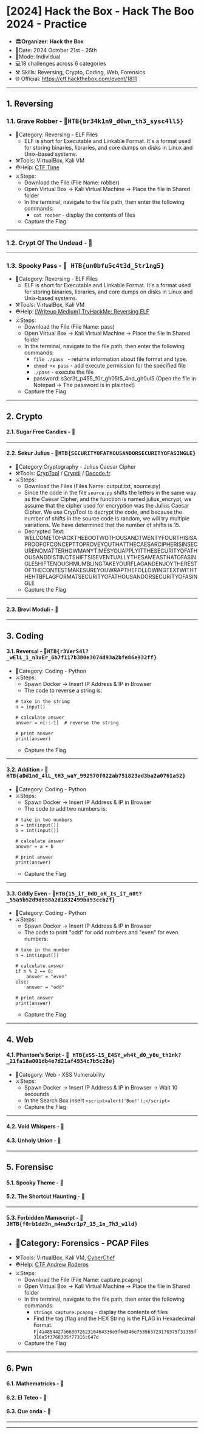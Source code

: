 # [2024] Hack the Box - Hack The Boo 2024 - Practice
- 🏛️𝐎𝐫𝐠𝐚𝐧𝐢𝐳𝐞𝐫: **Hack the Box**
- 📅Date: 2024 October 21st - 26th
- 💪Mode: Individual
- 💻18 challenges across 6 categories
- ⚒️ Skills: Reversing, Crypto, Coding, Web, Forensics
- 🌐 Official: https://ctf.hackthebox.com/event/1811
---

## 1. Reversing
### 1.1. Grave Robber - 🚩<kbd>HTB{br34k1n9_d0wn_th3_sysc4ll5} </kbd>
- 📂Category: Reversing - ELF Files
	- ELF is short for Executable and Linkable Format. It's a format used for storing binaries, libraries, and core dumps on disks in Linux and Unix-based systems.
- ⚒️Tools: VirtualBox, Kali VM
- ⛑️Help: [CTF Time](https://ctftime.org/writeup/26531)
- ⚔️Steps: 
	- Download the File (File Name: robber)
	- Open Virtual Box -> Kali Virtual Machine -> Place the file in Shared folder
	- In the terminal, navigate to the file path, then enter the following commands:
		- `cat roober` -  display the contents of files 
	- Capture the Flag
---

### 1.2. Crypt Of The Undead - 🚩<kbd> </kbd>
---

### 1.3. Spooky Pass - 🚩<kbd> HTB{un0bfu5c4t3d_5tr1ng5} </kbd>
- 📂Category: Reversing - ELF Files
	- ELF is short for Executable and Linkable Format. It's a format used for storing binaries, libraries, and core dumps on disks in Linux and Unix-based systems. 
- ⚒️Tools: VirtualBox, Kali VM
- ⛑️Help: [[Writeup Medium] TryHackMe: Reversing ELF](https://medium.com/@xiosec/tryhackme-reversing-elf-60ab96969e41)
- ⚔️Steps: 
	- Download the File (File Name: pass)
	- Open Virtual Box -> Kali Virtual Machine -> Place the file in Shared folder
	- In the terminal, navigate to the file path, then enter the following commands:
		- `file ./pass ` - returns information about file format and type.
		- `chmod +x pass` - add execute permission for the specified file
		- `./pass` - execute the file
  		- password: s3cr3t_p455_f0r_gh05t5_4nd_gh0ul5 (Open the file in Notepad -> The password is in plaintext)
	- Capture the Flag
---

## 2. Crypto
#### 2.1. Sugar Free Candies - 🚩<kbd> </kbd>
---
#### 2.2. Sekur Julius - 🚩<kbd>HTB{SECURITYOFATHOUSANDORSECURITYOFASINGLE} </kbd>
- 📂Category:Cryptography - Julius Caesar Cipher
- ⚒️Tools: [CrypTool](https://www.cryptool.org/en/ct2/downloads/) / [Cryptii](https://cryptii.com/pipes/caesar-cipher) / [Decode.fr](https://www.dcode.fr/caesar-cipher)
- ⚔️Steps: 
	- Download the Files (Files Name: output.txt, source.py)
	- Since the code in the file `source.py` shifts the letters in the same way as the Caesar Cipher, and the function is named julius_encrypt, we assume that the cipher used for encryption was the Julius Caesar Cipher. We use CrypTool to decrypt the code, and because the number of shifts in the source code is random, we will try multiple variations. We have determined that the number of shifts is 15.
	- Decrypted Text: WELCOMETOHACKTHEBOOTWOTHOUSANDTWENTYFOURTHISISAPROOFOFCONCEPTTOPROVEYOUTHATTHECAESARCIPHERISINSECURENOMATTERHOWMANYTIMESYOUAPPLYITTHESECURITYOFATHOUSANDDISTINCTSHIFTSISEVENTUALLYTHESAMEASTHATOFASINGLESHIFTENOUGHMUMBLINGTAKEYOURFLAGANDENJOYTHERESTOFTHECONTESTMAKESUREYOUWRAPTHEFOLLOWINGTEXTWITHTHEHTBFLAGFORMATSECURITYOFATHOUSANDORSECURITYOFASINGLE
	- Capture the Flag
---

#### 2.3. Brevi Moduli - 🚩<kbd> </kbd>
---
## 3. Coding
#### 3.1. Reversal - 🚩<kbd>HTB{r3VerS4l?_wElL_1_n3vEr_6b7f117b380e3074d93a2bfe86e932ff} </kbd>
- 📂Category: Coding - Python
- ⚔️Steps:
	- Spawn Docker -> Insert IP Address & IP in Browser
 	- The code to reverse a string is:
	```
 	# take in the string
	n = input()
	
	# calculate answer
	answer = n[::-1]  # reverse the string
	
	# print answer
	print(answer)
 	```
 	- Capture the Flag
---
#### 3.2. Addition - 🚩<kbd> HTB{aDd1nG_4lL_tH3_waY_992570f022ab751823ad3ba2a0761a52} </kbd>
- 📂Category: Coding - Python
- ⚔️Steps:
	- Spawn Docker -> Insert IP Address & IP in Browser
 	- The code to add two numbers is:
	```
 	# take in two numbers
	a = int(input())  
	b = int(input())  
	
	# calculate answer
	answer = a + b 
	
	# print answer
	print(answer)
 	```
 	- Capture the Flag
---
#### 3.3. Oddly Even - 🚩<kbd>HTB{15_iT_0dD_oR_Is_iT_n0t?_55a5b52d9d858a2d1832499ba93ccb2f} </kbd>
- 📂Category: Coding - Python
- ⚔️Steps:
	- Spawn Docker -> Insert IP Address & IP in Browser
 	- The code to print "odd" for odd numbers and "even" for even numbers:
	```
 	# take in the number
	n = int(input())
	
	# calculate answer
	if n % 2 == 0:
	    answer = "even"
	else:
	    answer = "odd"
	
	# print answer
	print(answer)
 	```
 	- Capture the Flag
---
## 4. Web
#### 4.1. Phantom's Script - 🚩<kbd> HTB{xSS-1S_E4SY_wh4t_d0_y0u_th1nk?_21fa18a001db4e7d21af4934c7b5c28e} </kbd>
- 📂Category: Web -  XSS Vulnerability
- ⚔️Steps:
	- Spawn Docker -> Insert IP Address & IP in Browser -> Wait 10 secounds
 	- In the Search Box insert `<script>alert('Boo!');</script>`
 	- Capture the Flag
---

#### 4.2. Void Whispers - 🚩<kbd>  </kbd>
#### 4.3. Unholy Union - 🚩<kbd>  </kbd>
---
## 5. Forensisc
#### 5.1. Spooky Theme - 🚩<kbd>  </kbd>
#### 5.2. The Shortcut Haunting - 🚩<kbd>  </kbd>
---

#### 5.3. Forbidden Manuscript - 🚩<kbd> JHTB{f0rb1dd3n_m4nu5cr1p7_15_1n_7h3_w1ld} </kbd>
- 📂Category: Forensics - PCAP Files
	- 
- ⚒️Tools: VirtualBox, Kali VM, [CyberChef](https://gchq.github.io/CyberChef/#recipe=From_Hex('Auto')&input=Rmo0YTQ4NTQ0MjdiNjYzMDcyNjIzMTY0NjQzMzZlNWY2ZDM0NmU3NTM1NjM3MjMxNzAzNzVmMzEzNTVmMzE2ZTVmMzc2ODMzNWY3NzMxNmM2NDdk&oeol=CR)
- ⛑️Help: [CTF Andrew Roderos](https://andrewroderos.com/how-to-solve-my-pcap-ctf-challenges/)
- ⚔️Steps: 
	- Download the File (File Name: capture.pcapng)
	- Open Virtual Box -> Kali Virtual Machine -> Place the file in Shared folder
	- In the terminal, navigate to the file path, then enter the following commands:
		- `strings capture.pcapng` -  display the contents of files
  		- Find the tag /flag and the HEX String is the FLAG in Hexadecimal Format. 		 `Fj4a4854427b66307262316464336e5f6d346e753563723170375f31355f316e5f3768335f77316c647d` 
	- Capture the Flag
---
## 6. Pwn
#### 6.1. Mathematricks - 🚩<kbd>  </kbd>
#### 6.2. El Teteo - 🚩<kbd>  </kbd>
#### 6.3. Que onda - 🚩<kbd>  </kbd>
---
---
